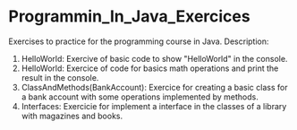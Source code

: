 # Programmin_In_Java_Exercices
Exercises to practice for the programming course in Java.
Description:
1. HelloWorld: Exercive of basic code to show "HelloWorld" in the console.
2. HelloWorld: Exercice of code for basics math operations and print the result in the console.
3. ClassAndMethods(BankAccount): Exercice for creating a basic class for a bank account with some operations implemented by methods.
4. Interfaces: Exercicie for implement a interface in the classes of a library with magazines and books.
